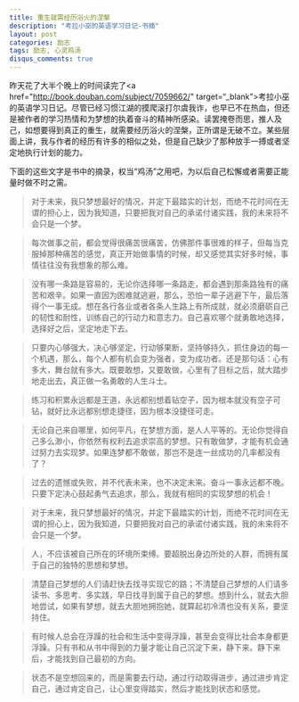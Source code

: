 ```yaml
---
title: 重生就需经历浴火的涅槃
description: "考拉小巫的英语学习日记-书摘"
layout: post
categories: 励志
tags: 励志, 心灵鸡汤
disqus_comments: true
---
```

昨天花了大半个晚上的时间读完了<a href="http://book.douban.com/subject/7059662/" target=“_blank">考拉小巫的英语学习日记</a>。尽管已经习惯江湖的摸爬滚打尔虞我诈，也早已不在热血，但还是被作者的学习热情和为梦想的执着奋斗的精神所感染。读罢掩卷而思，推人及己，如想要得到真正的重生，就需要经历浴火的涅槃，正所谓是无破不立。某些层面上讲，我与作者的经历有许多的相似之处，但是自己缺少了那种放手一搏或者坚定地执行计划的能力。

下面的这些文字是书中的摘录，权当“鸡汤”之用吧，为以后自己松懈或者需要正能量时做不时之需。

> 对于未来，我只梦想最好的情况，并定下最踏实的计划，而绝不花时间在无谓的担心上，因为我知道，只要把我对自己的承诺付诸实践，我的未来将不会只是一个梦。

> 每次做事之前，都会觉得很痛苦很痛苦，仿佛那件事很难的样子，但每当克服掉那种痛苦的感觉，真正开始做事情的时候，却又感觉其实好多时候，事情往往没有我想象的那么难。

> 没有哪一条路是容易的，无论你选择哪一条路走，都会遇到那条路独有的痛苦和艰辛。如果一直因为困难就逃避，那么，恐怕一辈子逃避下午，最后落得个一事无成。想在各行各业或者各条人生路上有所成就，就必须磨砺自己的韧性和耐性，训练自己的行动力和意志力。自己喜欢哪个就勇敢地选择，选择好之后，坚定地走下去。

> 只要内心够强大，决心够坚定，行动够果断，坚持够持久，抓住身边的每一个机遇，那么，每个人都有机会变为强者，变为成功者。还是那句话：心有多大，舞台就有多大。既要敢想，又要敢做，心里有了目标之后，就大踏步地走出去，真正做一名勇敢的人生斗士。

> 练习和积累永远都是王道，永远都别想着钻空子，因为根本就没有空子可钻，就好比永远都别想走捷径，因为根本没捷径可走。

> 无论自己来自哪里，如何平凡，在梦想方面，是人人平等的。无论你觉得自己多么渺小，你依然有权利去追求崇高的梦想。只有敢做梦，才能有机会通过努力去实现梦。如果连梦都不敢做，那岂不是连一丝成功的几率都没有了？

> 过去的遗憾或失败，并不代表未来，也不决定未来。奋斗一事永远都不晚。只要下定决心鼓起勇气去追求，那么，我就有相同的实现梦想的机会！

> 对于未来，我只梦想最好的情况，并定下最踏实的计划，而绝不花时间在无谓的担心上，因为我知道，只要把我对自己的承诺付诸实践，我的未来将不会只是一个梦。

> 人，不应该被自己所在的环境所束缚。要超脱出身边所处的人群，而拥有属于自己的独特的思想和梦想。

> 清楚自己梦想的人们请赶快去找寻实现它的路；不清楚自己梦想的人们请多读书、多思考、多实践，早日找寻到属于自己的梦想。想到什么，就去大胆地尝试，如果有梦想，就去大胆地拥抱她，就算起初冷清也没有关系，要坚持住。

> 有时候人总会在浮躁的社会和生活中变得浮躁，甚至会变得比社会本身都更浮躁。只有书和从书中得到的力量才能让自己沉淀下来，静下来。静下来后，才能找到自己最初的方向。

> 状态不是空想回来的，而是需要去行动，通过行动取得进步，通过进步肯定自己，通过肯定自己，让心里变得踏实，然后才能找到状态和感觉。